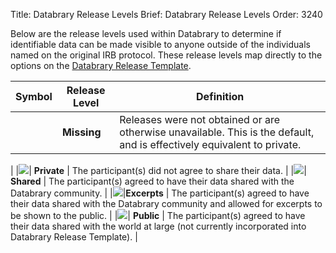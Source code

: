 Title: Databrary Release Levels
Brief: Databrary Release Levels
Order: 3240

Below are the release levels used within Databrary to determine if identifiable data can be made visible to anyone outside of the individuals named on the original IRB protocol.
These release levels map directly to the options on the [Databrary Release Template](|filename|../../../policies/release-template.mdi).

|Symbol| Release Level | Definition |
|------|---------------|--------------------------------------------------------|
| | **Missing** | Releases were not obtained or are otherwise unavailable. This is the default, and is effectively equivalent to private.
|
|<img src="https://nyu.databrary.org/web/images/icon/private.png">| **Private** | The participant(s) did not agree to share their data.
|
|<img src="https://nyu.databrary.org/web/images/icon/shared.png">| **Shared** | The participant(s) agreed to have their data shared with the Databrary community.
|
|<img src="https://nyu.databrary.org/web/images/icon/excerpts.png">|**Excerpts** | The participant(s) agreed to have their data shared with the Databrary community and allowed for excerpts to be shown to the public.
|
|<img src="https://nyu.databrary.org/web/images/icon/public.png">| **Public** | The participant(s) agreed to have their data shared with the world at large (not currently incorporated into Databrary Release Template).
|

